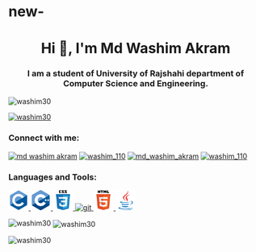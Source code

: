 # new-<h1 align="center">Hi 👋, I'm Md Washim Akram</h1>
<h3 align="center">I am a student of University of Rajshahi department of Computer Science and Engineering.</h3>

<p align="left"> <img src="https://komarev.com/ghpvc/?username=washim30&label=Profile%20views&color=0e75b6&style=flat" alt="washim30" /> </p>

<p align="left"> <a href="https://github.com/ryo-ma/github-profile-trophy"><img src="https://github-profile-trophy.vercel.app/?username=washim30" alt="washim30" /></a> </p>

<h3 align="left">Connect with me:</h3>
<p align="left">
<a href="https://fb.com/md washim akram" target="blank"><img align="center" src="https://raw.githubusercontent.com/rahuldkjain/github-profile-readme-generator/master/src/images/icons/Social/facebook.svg" alt="md washim akram" height="30" width="40" /></a>
<a href="https://www.codechef.com/users/washim_110" target="blank"><img align="center" src="https://cdn.jsdelivr.net/npm/simple-icons@3.1.0/icons/codechef.svg" alt="washim_110" height="30" width="40" /></a>
<a href="https://codeforces.com/profile/md_washim_akram" target="blank"><img align="center" src="https://raw.githubusercontent.com/rahuldkjain/github-profile-readme-generator/master/src/images/icons/Social/codeforces.svg" alt="md_washim_akram" height="30" width="40" /></a>
<a href="https://www.leetcode.com/washim_110" target="blank"><img align="center" src="https://raw.githubusercontent.com/rahuldkjain/github-profile-readme-generator/master/src/images/icons/Social/leet-code.svg" alt="washim_110" height="30" width="40" /></a>
</p>

<h3 align="left">Languages and Tools:</h3>
<p align="left"> <a href="https://www.cprogramming.com/" target="_blank" rel="noreferrer"> <img src="https://raw.githubusercontent.com/devicons/devicon/master/icons/c/c-original.svg" alt="c" width="40" height="40"/> </a> <a href="https://www.w3schools.com/cpp/" target="_blank" rel="noreferrer"> <img src="https://raw.githubusercontent.com/devicons/devicon/master/icons/cplusplus/cplusplus-original.svg" alt="cplusplus" width="40" height="40"/> </a> <a href="https://www.w3schools.com/css/" target="_blank" rel="noreferrer"> <img src="https://raw.githubusercontent.com/devicons/devicon/master/icons/css3/css3-original-wordmark.svg" alt="css3" width="40" height="40"/> </a> <a href="https://git-scm.com/" target="_blank" rel="noreferrer"> <img src="https://www.vectorlogo.zone/logos/git-scm/git-scm-icon.svg" alt="git" width="40" height="40"/> </a> <a href="https://www.w3.org/html/" target="_blank" rel="noreferrer"> <img src="https://raw.githubusercontent.com/devicons/devicon/master/icons/html5/html5-original-wordmark.svg" alt="html5" width="40" height="40"/> </a> <a href="https://www.java.com" target="_blank" rel="noreferrer"> <img src="https://raw.githubusercontent.com/devicons/devicon/master/icons/java/java-original.svg" alt="java" width="40" height="40"/> </a> </p>

<p><img align="left" src="https://github-readme-stats.vercel.app/api/top-langs?username=washim30&show_icons=true&locale=en&layout=compact" alt="washim30" /></p>

<p>&nbsp;<img align="center" src="https://github-readme-stats.vercel.app/api?username=washim30&show_icons=true&locale=en" alt="washim30" /></p>

<p><img align="center" src="https://github-readme-streak-stats.herokuapp.com/?user=washim30&" alt="washim30" /></p>
